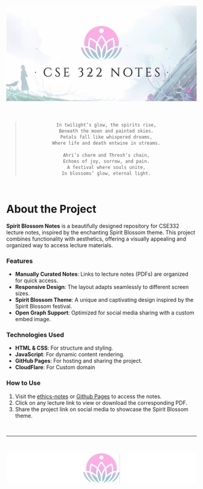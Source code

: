 ![Banner](embed.png)
---

<br>

<blockquote style="text-align: center;">
    
    In twilight’s glow, the spirits rise,  
    Beneath the moon and painted skies.  
    Petals fall like whispered dreams,  
    Where life and death entwine in streams.  

    Ahri’s charm and Thresh’s chain,  
    Echoes of joy, sorrow, and pain.  
    A festival where souls unite,  
    In blossoms’ glow, eternal light.  

</blockquote>

<br>

# About the Project

**Spirit Blossom Notes** is a beautifully designed repository for CSE332 lecture notes, inspired by the enchanting Spirit Blossom theme. This project combines functionality with aesthetics, offering a visually appealing and organized way to access lecture materials.


### Features
- **Manually Curated Notes**: Links to lecture notes (PDFs) are organized for quick access.
- **Responsive Design**: The layout adapts seamlessly to different screen sizes.
- **Spirit Blossom Theme**: A unique and captivating design inspired by the Spirit Blossom festival.
- **Open Graph Support**: Optimized for social media sharing with a custom embed image.

### Technologies Used
- **HTML & CSS**: For structure and styling.
- **JavaScript**: For dynamic content rendering.
- **GitHub Pages**: For hosting and sharing the project.
- **CloudFlare**: For Custom domain

### How to Use
1. Visit the [ethics-notes](https://ethics-notes.pages.dev) or [Github Pages](https://d3faltxd.github.io/CSE332-Notes/) to access the notes.
2. Click on any lecture link to view or download the corresponding PDF.
3. Share the project link on social media to showcase the Spirit Blossom theme.
<br>

---
<br>


![logo2](logo2.png)
